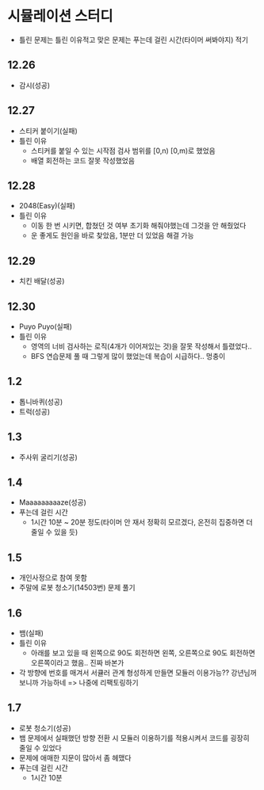 # 시뮬레이션 스터디

- 틀린 문제는 틀린 이유적고 맞은 문제는 푸는데 걸린 시간(타이머 써봐야지) 적기

## 12.26

- 감시(성공)

## 12.27

- 스티커 붙이기(실패)
- 틀린 이유
  - 스티커를 붙일 수 있는 시작점 검사 범위를 [0,n) [0,m)로 했었음
  - 배열 회전하는 코드 잘못 작성했었음

## 12.28

- 2048(Easy)(실패)
- 틀린 이유
  - 이동 한 번 시키면, 합쳤던 것 여부 초기화 해줘야했는데 그것을 안 해줬었다
  - 운 좋게도 원인을 바로 찾았음, 1분만 더 있었음 해결 가능

## 12.29

- 치킨 배달(성공)

## 12.30

- Puyo Puyo(실패)
- 틀린 이유
  - 영역의 너비 검사하는 로직(4개가 이어져있는 것)을 잘못 작성해서 틀렸었다..
  - BFS 연습문제 풀 때 그렇게 많이 했었는데 복습이 시급하다.. 멍충이

## 1.2

- 톱니바퀴(성공)
- 트럭(성공)

## 1.3

- 주사위 굴리기(성공)

## 1.4

- Maaaaaaaaaze(성공)
- 푸는데 걸린 시간
  - 1시간 10분 ~ 20분 정도(타이머 안 재서 정확히 모르겠다, 온전히 집중하면 더 줄일 수 있을 듯)

## 1.5

- 개인사정으로 참여 못함
- 주말에 로봇 청소기(14503번) 문제 풀기

## 1.6

- 뱀(실패)
- 틀린 이유
  - 아래를 보고 있을 때 왼쪽으로 90도 회전하면 왼쪽, 오른쪽으로 90도 회전하면 오른쪽이라고 했음.. 진짜 바본가
- 각 방향에 번호를 매겨서 서큘러 관계 형성하게 만들면 모듈러 이용가능?? 강년님꺼 보니까 가능하네 => 나중에 리팩토링하기

## 1.7

- 로봇 청소기(성공)
- 뱀 문제에서 실패했던 방향 전환 시 모듈러 이용하기를 적용시켜서 코드를 굉장히 줄일 수 있었다
- 문제에 애매한 지문이 많아서 좀 헤맸다
- 푸는데 걸린 시간
  - 1시간 10분
